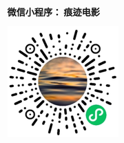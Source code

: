 ## 微信小程序： 痕迹电影


<img src='https://raw.githubusercontent.com/taishuaiwang/traceFilm-weapp/main/static/images/%E5%B0%8F%E7%A8%8B%E5%BA%8F.jpg'>



